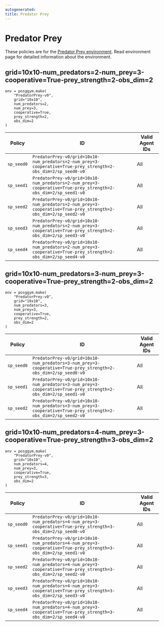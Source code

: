 ```yaml
---
autogenerated:
title: Predator Prey
---
```


# Predator Prey

These policies are for the <a href='../../../environments/grid_world/predator_prey'>Predator Prey environment</a>. Read environment page for detailed information about the environment.

## grid=10x10-num_predators=2-num_prey=3-cooperative=True-prey_strength=2-obs_dim=2

```
env = posggym.make(
    "PredatorPrey-v0",
    grid="10x10",
    num_predators=2,
    num_prey=3,
    cooperative=True,
    prey_strength=2,
    obs_dim=2
)
```


| Policy | ID | Valid Agent IDs |
|---|---|---|
| `sp_seed0` | `PredatorPrey-v0/grid=10x10-num_predators=2-num_prey=3-cooperative=True-prey_strength=2-obs_dim=2/sp_seed0-v0` | All |
| `sp_seed1` | `PredatorPrey-v0/grid=10x10-num_predators=2-num_prey=3-cooperative=True-prey_strength=2-obs_dim=2/sp_seed1-v0` | All |
| `sp_seed2` | `PredatorPrey-v0/grid=10x10-num_predators=2-num_prey=3-cooperative=True-prey_strength=2-obs_dim=2/sp_seed2-v0` | All |
| `sp_seed3` | `PredatorPrey-v0/grid=10x10-num_predators=2-num_prey=3-cooperative=True-prey_strength=2-obs_dim=2/sp_seed3-v0` | All |
| `sp_seed4` | `PredatorPrey-v0/grid=10x10-num_predators=2-num_prey=3-cooperative=True-prey_strength=2-obs_dim=2/sp_seed4-v0` | All |
## grid=10x10-num_predators=3-num_prey=3-cooperative=True-prey_strength=2-obs_dim=2

```
env = posggym.make(
    "PredatorPrey-v0",
    grid="10x10",
    num_predators=3,
    num_prey=3,
    cooperative=True,
    prey_strength=2,
    obs_dim=2
)
```


| Policy | ID | Valid Agent IDs |
|---|---|---|
| `sp_seed0` | `PredatorPrey-v0/grid=10x10-num_predators=3-num_prey=3-cooperative=True-prey_strength=2-obs_dim=2/sp_seed0-v0` | All |
| `sp_seed1` | `PredatorPrey-v0/grid=10x10-num_predators=3-num_prey=3-cooperative=True-prey_strength=2-obs_dim=2/sp_seed1-v0` | All |
| `sp_seed2` | `PredatorPrey-v0/grid=10x10-num_predators=3-num_prey=3-cooperative=True-prey_strength=2-obs_dim=2/sp_seed2-v0` | All |
## grid=10x10-num_predators=4-num_prey=3-cooperative=True-prey_strength=3-obs_dim=2

```
env = posggym.make(
    "PredatorPrey-v0",
    grid="10x10",
    num_predators=4,
    num_prey=3,
    cooperative=True,
    prey_strength=3,
    obs_dim=2
)
```


| Policy | ID | Valid Agent IDs |
|---|---|---|
| `sp_seed0` | `PredatorPrey-v0/grid=10x10-num_predators=4-num_prey=3-cooperative=True-prey_strength=3-obs_dim=2/sp_seed0-v0` | All |
| `sp_seed1` | `PredatorPrey-v0/grid=10x10-num_predators=4-num_prey=3-cooperative=True-prey_strength=3-obs_dim=2/sp_seed1-v0` | All |
| `sp_seed2` | `PredatorPrey-v0/grid=10x10-num_predators=4-num_prey=3-cooperative=True-prey_strength=3-obs_dim=2/sp_seed2-v0` | All |
| `sp_seed3` | `PredatorPrey-v0/grid=10x10-num_predators=4-num_prey=3-cooperative=True-prey_strength=3-obs_dim=2/sp_seed3-v0` | All |
| `sp_seed4` | `PredatorPrey-v0/grid=10x10-num_predators=4-num_prey=3-cooperative=True-prey_strength=3-obs_dim=2/sp_seed4-v0` | All |

